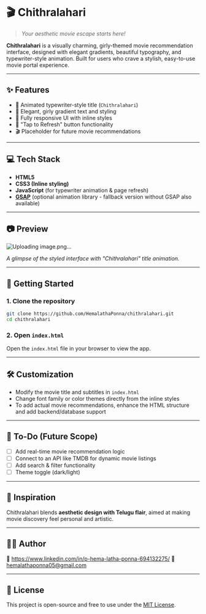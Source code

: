 

# 🎬 Chithralahari

> *Your aesthetic movie escape starts here!*

**Chithralahari** is a visually charming, girly-themed movie recommendation interface, designed with elegant gradients, beautiful typography, and typewriter-style animation. Built for users who crave a stylish, easy-to-use movie portal experience.

---

## ✨ Features

- 🌸 Animated typewriter-style title (`Chithralahari`)
- 🎀 Elegant, girly gradient text and styling
- 📱 Fully responsive UI with inline styles
- 🔄 "Tap to Refresh" button functionality
- 🎬 Placeholder for future movie recommendations

---

## 💻 Tech Stack

- **HTML5**
- **CSS3 (Inline styling)**
- **JavaScript** (for typewriter animation & page refresh)
- **[GSAP](https://greensock.com/gsap/)** (optional animation library - fallback version without GSAP also available)

---

## 📷 Preview


![Uploading image.png…]()

*A glimpse of the styled interface with "Chithralahari" title animation.*

---

## 🚀 Getting Started

### 1. Clone the repository

```bash
git clone https://github.com/HemalathaPonna/chithralahari.git
cd chithralahari
````

### 2. Open `index.html`

Open the `index.html` file in your browser to view the app.

---

## 🛠️ Customization

* Modify the movie title and subtitles in `index.html`
* Change font family or color themes directly from the inline styles
* To add actual movie recommendations, enhance the HTML structure and add backend/database support

---

## 📌 To-Do (Future Scope)

* [ ] Add real-time movie recommendation logic
* [ ] Connect to an API like TMDB for dynamic movie listings
* [ ] Add search & filter functionality
* [ ] Theme toggle (dark/light)

---

## 💖 Inspiration

Chithralahari blends **aesthetic design with Telugu flair**, aimed at making movie discovery feel personal and artistic.

---

## 🧑‍💻 Author


🔗 https://www.linkedin.com/in/p-hema-latha-ponna-694132275/
📧 hemalathaponna05@gmail.com 

---

## 📄 License

This project is open-source and free to use under the [MIT License](LICENSE).


